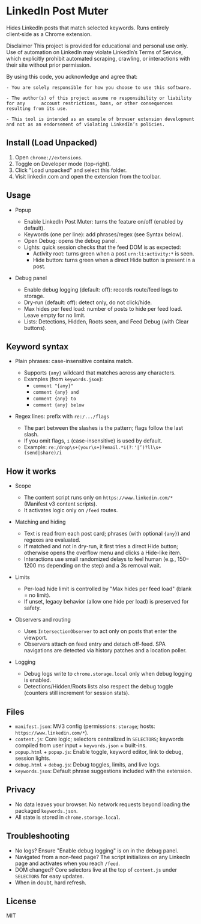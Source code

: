 # LinkedIn Post Muter

Hides LinkedIn posts that match selected keywords. Runs entirely client‑side as a Chrome extension.

Disclaimer
This project is provided for educational and personal use only. Use of automation on LinkedIn may violate LinkedIn’s Terms of Service, which explicitly prohibit automated scraping, crawling, or interactions with their site without prior permission.

By using this code, you acknowledge and agree that:

    - You are solely responsible for how you choose to use this software.

    - The author(s) of this project assume no responsibility or liability for any      account restrictions, bans, or other consequences resulting from its use.
    
    - This tool is intended as an example of browser extension development and not as an endorsement of violating LinkedIn’s policies.

## Install (Load Unpacked)

1. Open `chrome://extensions`.
2. Toggle on Developer mode (top-right).
3. Click "Load unpacked" and select this folder.
4. Visit linkedin.com and open the extension from the toolbar.

## Usage

- Popup
  - Enable LinkedIn Post Muter: turns the feature on/off (enabled by default).
  - Keywords (one per line): add phrases/regex (see Syntax below).
  - Open Debug: opens the debug panel.
  - Lights: quick session checks that the feed DOM is as expected:
    - Activity root: turns green when a post `urn:li:activity:*` is seen.
    - Hide button: turns green when a direct Hide button is present in a post.

- Debug panel
  - Enable debug logging (default: off): records route/feed logs to storage.
  - Dry-run (default: off): detect only, do not click/hide.
  - Max hides per feed load: number of posts to hide per feed load. Leave empty for no limit.
  - Lists: Detections, Hidden, Roots seen, and Feed Debug (with Clear buttons).

## Keyword syntax

- Plain phrases: case-insensitive contains match.
  - Supports `{any}` wildcard that matches across any characters.
  - Examples (from `keywords.json`):
    - `comment "{any}"`
    - `comment {any} and`
    - `comment {any} to`
    - `comment {any} below`

- Regex lines: prefix with `re:/.../flags`
  - The part between the slashes is the pattern; flags follow the last slash.
  - If you omit flags, `i` (case-insensitive) is used by default.
  - Example: `re:/drop\s+(your\s+)?email.*i(?:'|’)?ll\s+(send|share)/i`

## How it works

- Scope
  - The content script runs only on `https://www.linkedin.com/*` (Manifest v3 content scripts).
  - It activates logic only on `/feed` routes.

- Matching and hiding
  - Text is read from each post card; phrases (with optional `{any}`) and regexes are evaluated.
  - If matched and not in dry-run, it first tries a direct Hide button; otherwise opens the overflow menu and clicks a Hide-like item.
  - Interactions use small randomized delays to feel human (e.g., 150–1200 ms depending on the step) and a 3s removal wait.

- Limits
  - Per-load hide limit is controlled by "Max hides per feed load" (blank = no limit).
  - If unset, legacy behavior (allow one hide per load) is preserved for safety.

- Observers and routing
  - Uses `IntersectionObserver` to act only on posts that enter the viewport.
  - Observers attach on feed entry and detach off-feed. SPA navigations are detected via history patches and a location poller.

- Logging
  - Debug logs write to `chrome.storage.local` only when debug logging is enabled.
  - Detections/Hidden/Roots lists also respect the debug toggle (counters still increment for session stats).

## Files

- `manifest.json`: MV3 config (permissions: `storage`; hosts: `https://www.linkedin.com/*`).
- `content.js`: Core logic; selectors centralized in `SELECTORS`; keywords compiled from user input + `keywords.json` + built-ins.
- `popup.html` + `popup.js`: Enable toggle, keyword editor, link to debug, session lights.
- `debug.html` + `debug.js`: Debug toggles, limits, and live logs.
- `keywords.json`: Default phrase suggestions included with the extension.

## Privacy

- No data leaves your browser. No network requests beyond loading the packaged `keywords.json`.
- All state is stored in `chrome.storage.local`.

## Troubleshooting

- No logs? Ensure "Enable debug logging" is on in the debug panel.
- Navigated from a non-feed page? The script initializes on any LinkedIn page and activates when you reach `/feed`.
- DOM changed? Core selectors live at the top of `content.js` under `SELECTORS` for easy updates.
- When in doubt, hard refresh.

## License

MIT
